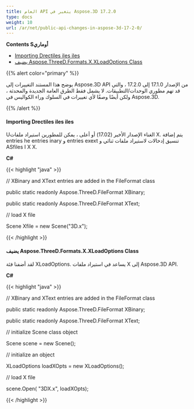 ```yaml
---
title: العام API يتغير في Aspose.3D 17.2.0
type: docs
weight: 10
url: /ar/net/public-api-changes-in-aspose-3d-17-2-0/
---
```

**Contents Sأوماري**

- [Importing Drectiles iles iles](#PublicAPIChangesinAspose.3D17.2.0-ImportingDirectXXFiles)
- [يضيف Aspose.ThreeD.Formats.X.XLoadOptions Class](#PublicAPIChangesinAspose.3D17.2.0-AddsAspose.ThreeD.Formats.X.XLoadOptionsClass)

{{% alert color="primary" %}} 

يوضح هذا المستند التغييرات إلى Aspose.3D API من الإصدار 17.1.0 إلى 17.2.0 ، والتي قد تهم مطوري الوحدات/التطبيقات. لا يشمل فقط الطرق العامة الجديدة والمحدثة ، ولكن أيضًا وصفًا لأي تغييرات في السلوك وراء الكواليس في Aspose.3D.

{{% /alert %}} 
####  **Importing Drectiles iles iles**
Uالغناء الإصدار الأخير (17.02) أو أعلى ، يمكن للمطورين استيراد ملفات X. يتم إضافة entries he entries inary و entries exext تنسيق إدخالات لاستيراد ملفات ثنائي و ASfiles I X X.

**C#**

{{< highlight "java" >}}

 // XBinary and XText entries are added in the FileFormat class

public static readonly Aspose.ThreeD.FileFormat XBinary;

public static readonly Aspose.ThreeD.FileFormat XText;

// load X file

Scene Xfile = new Scene("3D.x");

{{< /highlight >}}
####  **يضيف Aspose.ThreeD.Formats.X.XLoadOptions Class**
لقد أضفنا فئة XLoadOptions. يساعد في استيراد ملفات X إلى Aspose.3D API.

**C#**

{{< highlight "java" >}}

 // XBinary and XText entries are added in the FileFormat class

public static readonly Aspose.ThreeD.FileFormat XBinary;

public static readonly Aspose.ThreeD.FileFormat XText;

// initialize Scene class object

Scene scene = new Scene();

// initialize an object

XLoadOptions loadXOpts = new XLoadOptions();

// load X file

scene.Open( "3DX.x", loadXOpts);

{{< /highlight >}}
